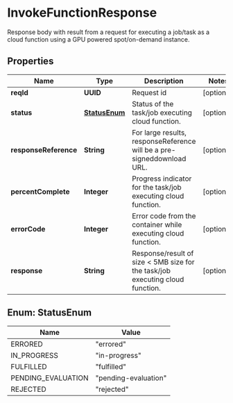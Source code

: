 

# InvokeFunctionResponse

Response body with result from a request for executing a job/task as a cloud function using a GPU powered spot/on-demand instance.

## Properties

| Name | Type | Description | Notes |
|------------ | ------------- | ------------- | -------------|
|**reqId** | **UUID** | Request id |  [optional] |
|**status** | [**StatusEnum**](#StatusEnum) | Status of the task/job executing cloud function. |  [optional] |
|**responseReference** | **String** | For large results, responseReference will be a pre-signeddownload URL. |  [optional] |
|**percentComplete** | **Integer** | Progress indicator for the task/job executing cloud function. |  [optional] |
|**errorCode** | **Integer** | Error code from the container while executing cloud function. |  [optional] |
|**response** | **String** | Response/result of size &lt; 5MB size for the task/job executing cloud function. |  [optional] |



## Enum: StatusEnum

| Name | Value |
|---- | -----|
| ERRORED | &quot;errored&quot; |
| IN_PROGRESS | &quot;in-progress&quot; |
| FULFILLED | &quot;fulfilled&quot; |
| PENDING_EVALUATION | &quot;pending-evaluation&quot; |
| REJECTED | &quot;rejected&quot; |



